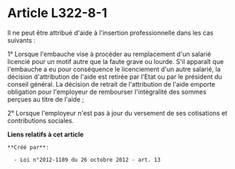 # Article L322-8-1

Il ne peut être attribué d'aide à l'insertion professionnelle dans les cas suivants :

1° Lorsque l'embauche vise à procéder au remplacement d'un salarié licencié pour un motif autre que la faute grave ou lourde.
S'il apparaît que l'embauche a eu pour conséquence le licenciement d'un autre salarié, la décision d'attribution de l'aide
est retirée par l'Etat ou par le président du conseil général. La décision de retrait de l'attribution de l'aide emporte
obligation pour l'employeur de rembourser l'intégralité des sommes perçues au titre de l'aide ;

2° Lorsque l'employeur n'est pas à jour du versement de ses cotisations et contributions sociales.

**Liens relatifs à cet article**

	**Créé par**:

	  - Loi n°2012-1189 du 26 octobre 2012 - art. 13
